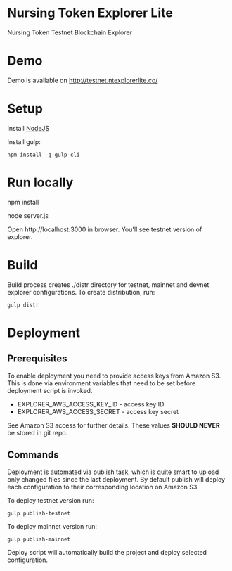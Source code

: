 # Nursing Token Explorer Lite

Nursing Token Testnet Blockchain Explorer

# Demo

Demo is available on http://testnet.ntexplorerlite.co/

# Setup

Install [NodeJS](https://nodejs.org/en/download/)

Install gulp:
```
npm install -g gulp-cli
```

# Run locally

npm install

node server.js

Open http://localhost:3000 in browser. You'll see testnet version of explorer.

# Build

Build process creates ./distr directory for testnet, mainnet and devnet explorer configurations. 
To create distribution, run:
```
gulp distr
```

# Deployment

## Prerequisites
To enable deployment you need to provide access keys from Amazon S3. This is done via environment variables that need to be set before deployment script is invoked.
* EXPLORER_AWS_ACCESS_KEY_ID - access key ID
* EXPLORER_AWS_ACCESS_SECRET - access key secret

See Amazon S3 access for further details. These values **SHOULD NEVER** be stored in git repo.

## Commands
Deployment is automated via publish task, which is quite smart to upload only changed files since the last deployment.
By default publish will deploy each configuration to their corresponding location on Amazon S3.

To deploy testnet version run:
```
gulp publish-testnet
```
To deploy mainnet version run:
```
gulp publish-mainnet
```
Deploy script will automatically build the project and deploy selected configuration.
